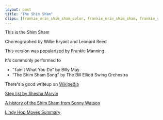 ```yaml
---
layout: post
title: "The Shim Sham"
clips: [frankie_erin_shim_sham_color, frankie_erin_shim_sham, frankie_chazz_shim_sham]
---
```


This is the Shim Sham

Choreographed by Willie Bryant and Leonard Reed

This version was popularized by Frankie Manning. 

It's commonly performed to 

- “Tain’t What You Do” by Billy May
- “The Shim Sham Song” by The Bill Elliott Swing Orchestra

There's a good writeup on [Wikipedia](https://en.wikipedia.org/wiki/Shim_Sham)


[Step list by Shesha Marvin](http://www.ocswing.com/pages/review/shimsham.pdf)

[A history of the Shim Sham from Sonny Watson](http://www.streetswing.com/histmain/z3shimsh.htm)

[Lindy Hop Moves Summary](https://lindyhopmoves.com/more-lindy-hop/jazz-routines/shim-sham/)
